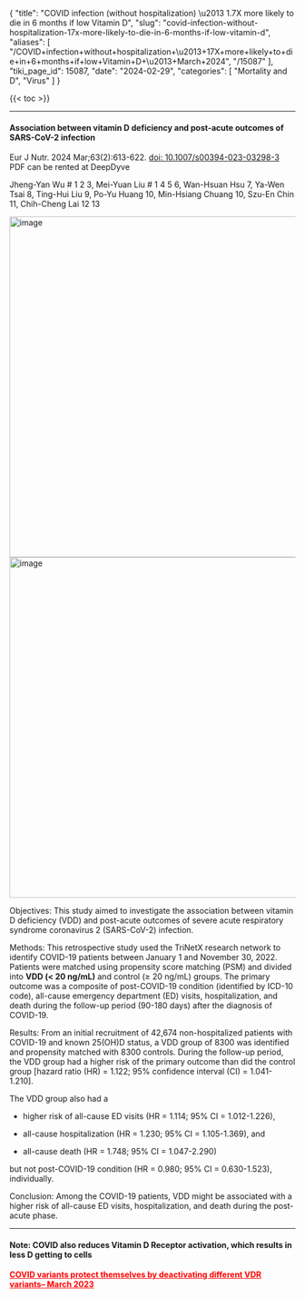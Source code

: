 {
  "title": "COVID infection (without hospitalization) \u2013 1.7X more likely to die in 6 months if low Vitamin D",
  "slug": "covid-infection-without-hospitalization-17x-more-likely-to-die-in-6-months-if-low-vitamin-d",
  "aliases": [
    "/COVID+infection+without+hospitalization+\u2013+17X+more+likely+to+die+in+6+months+if+low+Vitamin+D+\u2013+March+2024",
    "/15087"
  ],
  "tiki_page_id": 15087,
  "date": "2024-02-29",
  "categories": [
    "Mortality and D",
    "Virus"
  ]
}

{{< toc >}}

---

#### Association between vitamin D deficiency and post-acute outcomes of SARS-CoV-2 infection

Eur J Nutr. 2024 Mar;63(2):613-622. [doi: 10.1007/s00394-023-03298-3](https://doi.org/10.1007/s00394-023-03298-3) PDF can be rented at DeepDyve

Jheng-Yan Wu # 1 2 3, Mei-Yuan Liu # 1 4 5 6, Wan-Hsuan Hsu 7, Ya-Wen Tsai 8, Ting-Hui Liu 9, Po-Yu Huang 10, Min-Hsiang Chuang 10, Szu-En Chin 11, Chih-Cheng Lai 12 13

<img src="https://d1bk1kqxc0sym.cloudfront.net/attachments/png/all-cause-death.png" alt="image" width="600">

<img src="https://d1bk1kqxc0sym.cloudfront.net/attachments/png/covid-all-cause-death.png" alt="image" width="600">

Objectives: This study aimed to investigate the association between vitamin D deficiency (VDD) and post-acute outcomes of severe acute respiratory syndrome coronavirus 2 (SARS-CoV-2) infection.

Methods: This retrospective study used the TriNetX research network to identify COVID-19 patients between January 1 and November 30, 2022. Patients were matched using propensity score matching (PSM) and divided into  **VDD (< 20 ng/mL)**  and control (≥ 20 ng/mL) groups. The primary outcome was a composite of post-COVID-19 condition (identified by ICD-10 code), all-cause emergency department (ED) visits, hospitalization, and death during the follow-up period (90-180 days) after the diagnosis of COVID-19.

Results: From an initial recruitment of 42,674 non-hospitalized patients with COVID-19 and known 25(OH)D status, a VDD group of 8300 was identified and propensity matched with 8300 controls. During the follow-up period, the VDD group had a higher risk of the primary outcome than did the control group <span>[hazard ratio (HR) = 1.122; 95% confidence interval (CI) = 1.041-1.210]</span>. 

The VDD group also had a 

* higher risk of all-cause ED visits (HR = 1.114; 95% CI = 1.012-1.226),

* all-cause hospitalization (HR = 1.230; 95% CI = 1.105-1.369), and 

* all-cause death (HR = 1.748; 95% CI = 1.047-2.290) 

but not post-COVID-19 condition (HR = 0.980; 95% CI = 0.630-1.523), individually.

Conclusion: Among the COVID-19 patients, VDD might be associated with a higher risk of all-cause ED visits, hospitalization, and death during the post-acute phase.

---

#### Note: COVID also reduces Vitamin D Receptor activation, which results in less D getting to cells

 **<a href="/posts/covid-variants-protect-themselves-by-deactivating-different-vdr-variants" style="color: red; text-decoration: underline;" title="This post/category does not exist yet: COVID variants protect themselves by deactivating different VDR variants– March 2023">COVID variants protect themselves by deactivating different VDR variants– March 2023</a>** 

